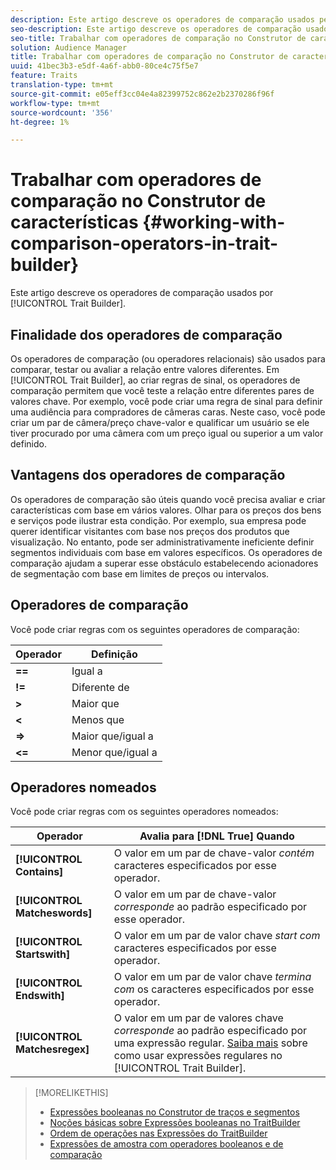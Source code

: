 ```yaml
---
description: Este artigo descreve os operadores de comparação usados pelo Construtor de características.
seo-description: Este artigo descreve os operadores de comparação usados pelo Construtor de características.
seo-title: Trabalhar com operadores de comparação no Construtor de características
solution: Audience Manager
title: Trabalhar com operadores de comparação no Construtor de características
uuid: 41bec3b3-e5df-4a6f-abb0-80ce4c75f5e7
feature: Traits
translation-type: tm+mt
source-git-commit: e05eff3cc04e4a82399752c862e2b2370286f96f
workflow-type: tm+mt
source-wordcount: '356'
ht-degree: 1%

---
```



# Trabalhar com operadores de comparação no Construtor de características {#working-with-comparison-operators-in-trait-builder}

Este artigo descreve os operadores de comparação usados por [!UICONTROL Trait Builder].

## Finalidade dos operadores de comparação

<!-- c_tb_comparison_operators.xml -->

Os operadores de comparação (ou operadores relacionais) são usados para comparar, testar ou avaliar a relação entre valores diferentes. Em [!UICONTROL Trait Builder], ao criar regras de sinal, os operadores de comparação permitem que você teste a relação entre diferentes pares de valores chave. Por exemplo, você pode criar uma regra de sinal para definir uma audiência para compradores de câmeras caras. Neste caso, você pode criar um par de câmera/preço chave-valor e qualificar um usuário se ele tiver procurado por uma câmera com um preço igual ou superior a um valor definido.

## Vantagens dos operadores de comparação

Os operadores de comparação são úteis quando você precisa avaliar e criar características com base em vários valores. Olhar para os preços dos bens e serviços pode ilustrar esta condição. Por exemplo, sua empresa pode querer identificar visitantes com base nos preços dos produtos que visualização. No entanto, pode ser administrativamente ineficiente definir segmentos individuais com base em valores específicos. Os operadores de comparação ajudam a superar esse obstáculo estabelecendo acionadores de segmentação com base em limites de preços ou intervalos.

## Operadores de comparação

Você pode criar regras com os seguintes operadores de comparação:

| Operador | Definição |
|---|---|
| **==** | Igual a |
| **!=** | Diferente de |
| **>** | Maior que |
| **&lt;** | Menos que |
| **=>** | Maior que/igual a |
| **&lt;=** | Menor que/igual a |

## Operadores nomeados

Você pode criar regras com os seguintes operadores nomeados:

| Operador | Avalia para [!DNL True] Quando |
|---|---|
| **[!UICONTROL Contains]** | O valor em um par de chave-valor *contém* caracteres especificados por esse operador. |
| **[!UICONTROL Matcheswords]** | O valor em um par de chave-valor *corresponde* ao padrão especificado por esse operador. |
| **[!UICONTROL Startswith]** | O valor em um par de valor chave *start com* caracteres especificados por esse operador. |
| **[!UICONTROL Endswith]** | O valor em um par de valor chave *termina com* os caracteres especificados por esse operador. |
| **[!UICONTROL Matchesregex]** | O valor em um par de valores chave *corresponde* ao padrão especificado por uma expressão regular. [Saiba mais](../../features/traits/trait-builder-regex.md) sobre como usar expressões regulares no [!UICONTROL Trait Builder]. |

>[!MORELIKETHIS]
>
>* [Expressões booleanas no Construtor de traços e segmentos](../../reference/boolean-expressions-tsb.md)
>* [Noções básicas sobre Expressões booleanas no TraitBuilder](../../reference/boolean-expressions-tsb.md)
>* [Ordem de operações nas Expressões do TraitBuilder](../../features/traits/trait-operator-precedence.md)
>* [Expressões de amostra com operadores booleanos e de comparação](../../features/traits/trait-expression-samples.md)

